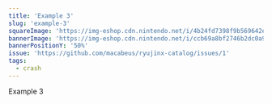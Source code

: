 ```yaml
---
title: 'Example 3'
slug: 'example-3'
squareImage: 'https://img-eshop.cdn.nintendo.net/i/4b24fd7398f9b569642ed7846edf633456dfbf5f85ae98479eaf5c49a797c4d0.jpg'
bannerImage: 'https://img-eshop.cdn.nintendo.net/i/ccb69a8bf2746b2dc0a9b11a9e48c9893baa1631486326f0d681b7a36385221f.jpg'
bannerPositionY: '50%'
issue: 'https://github.com/macabeus/ryujinx-catalog/issues/1'
tags:
  - crash
---
```


Example 3
